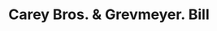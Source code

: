 ---
doi: 10.7916/D81274SN
date_other: '1880'
date_other_textual: 1880-1889
form: printed ephemera
genre:
- Invoices
name:
- Carey Bros. & Grevmeyer
object_in_context_url: https://biggert.cul.columbia.edu/items/view/ave_biggert_01388
subject_hierarchical_geographic:
- Philadelphia, Pennsylvania, United States
subject_name:
- Carey Bros. & Grevmeyer
title: Carey Bros. & Grevmeyer. Bill
sort_title: Carey Bros. & Grevmeyer. Bill
call_number: ave_biggert_01388
coordinates:
- 40.00944444444445,-75.13333333333334
pid: ave_biggert_01388
identifiers: ave_biggert_01388
canvas_id: ldpd:396649
permalink: "/items/ave_biggert_01388/"
layout: iiif-image-page
---